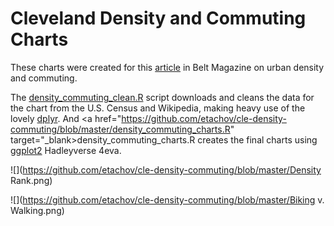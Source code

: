 # Cleveland Density and Commuting Charts

These charts were created for this <a href="http://beltmag.com/why-cant-cleveland-be-more-like-a-bicycle/" target="_blank">article</a> in Belt Magazine on urban density and commuting.

The <a href="https://github.com/etachov/cle-density-commuting/blob/master/density_commuting_clean.R" target="_blank">density_commuting_clean.R</a> script downloads and cleans the data for the chart from the U.S. Census and Wikipedia, making heavy use of the lovely <a href="http://blog.rstudio.org/2014/01/17/introducing-dplyr/" target="_blank">dplyr</a>. And <a href="https://github.com/etachov/cle-density-commuting/blob/master/density_commuting_charts.R" target="_blank>density_commuting_charts.R</a> creates the final charts using <a href="http://ggplot2.org/" target="_blank">ggplot2</a> Hadleyverse 4eva.


![](https://github.com/etachov/cle-density-commuting/blob/master/Density Rank.png)

![](https://github.com/etachov/cle-density-commuting/blob/master/Biking v. Walking.png)